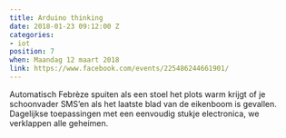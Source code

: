 ```yaml
---
title: Arduino thinking
date: 2018-01-23 09:12:00 Z
categories:
- iot
position: 7
when: Maandag 12 maart 2018
link: https://www.facebook.com/events/225486244661901/
---
```


Automatisch Febrèze spuiten als een stoel het plots warm krijgt of je schoonvader SMS’en als het laatste blad van de eikenboom is gevallen. Dagelijkse toepassingen met een eenvoudig stukje electronica, we verklappen alle geheimen.
